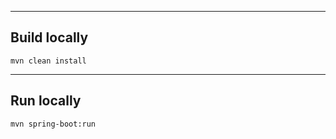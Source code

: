 ---------------------------------
Build locally
---------------------------------
`mvn clean install`

---------------------------------
Run locally
---------------------------------
`mvn spring-boot:run`